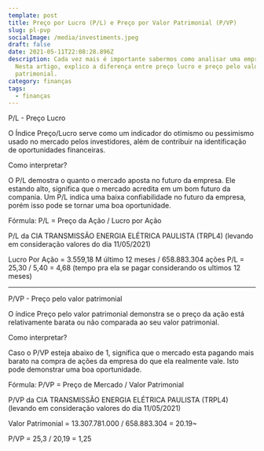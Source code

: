 ```yaml
---
template: post
title: Preço por Lucro (P/L) e Preço por Valor Patrimonial (P/VP)
slug: pl-pvp
socialImage: /media/investiments.jpeg
draft: false
date: 2021-05-11T22:08:28.896Z
description: Cada vez mais é importante sabermos como analisar uma empresa.
  Nesta artigo, explico a diferença entre preço lucro e preço pelo valor
  patrimonial.
category: finanças
tags:
  - finanças
---
```

P/L - Preço Lucro

O Índice Preço/Lucro serve como um indicador do otimismo ou pessimismo usado no mercado pelos investidores, além de contribuir na identificação de oportunidades financeiras.

Como interpretar?

O P/L demostra o quanto o mercado aposta no futuro da empresa. Ele estando alto, significa que o mercado acredita em um bom futuro da compania. Um P/L indica uma baixa confiabilidade no futuro da empresa, porém isso pode se tornar uma boa oportunidade.

Fórmula: P/L = Preço da Ação / Lucro por Ação

P/L da CIA TRANSMISSÃO ENERGIA ELÉTRICA PAULISTA (TRPL4) (levando em consideração valores do dia 11/05/2021)

Lucro Por Ação = 3.559,18 M último 12 meses
 / 658.883.304 ações
P/L = 25,30 / 5,40 = 4,68 (tempo pra ela se pagar considerando os ultimos 12 meses)

- - -

P/VP - Preço pelo valor patrimonial

O índice Preço pelo valor patrimonial demonstra se o preço da ação está relativamente barata ou não comparada ao seu valor patrimonial. 

Como interpretar?

Caso o P/VP esteja abaixo de 1, significa que o mercado esta pagando mais barato na compra de ações da empresa do que ela realmente vale. Isto pode demonstrar uma boa oportunidade.

Fórmula: P/VP = Preço de Mercado / Valor Patrimonial

P/VP da CIA TRANSMISSÃO ENERGIA ELÉTRICA PAULISTA (TRPL4) (levando em consideração valores do dia 11/05/2021)

Valor Patrimonial = 13.307.781.000 / 658.883.304 = 20.19~

P/VP = 25,3 / 20,19 = 1,25